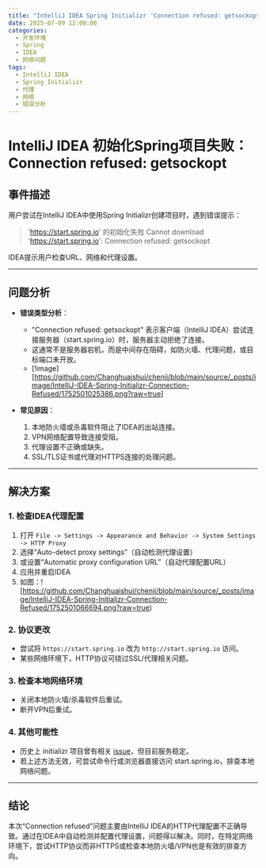 ```yaml
---
title: "IntelliJ IDEA Spring Initializr 'Connection refused: getsockopt' 解决方案"
date: 2025-07-09 12:00:00
categories:
  - 开发环境
  - Spring
  - IDEA
  - 网络问题
tags:
  - IntelliJ IDEA
  - Spring Initializr
  - 代理
  - 网络
  - 错误分析
---
```

# IntelliJ IDEA 初始化Spring项目失败：Connection refused: getsockopt

## 事件描述

用户尝试在IntelliJ IDEA中使用Spring Initializr创建项目时，遇到错误提示：

> 'https://start.spring.io' 的初始化失败
> Cannot download 'https://start.spring.io': Connection refused: getsockopt

IDEA提示用户检查URL、网络和代理设置。

---

## 问题分析

- **错误类型分析**：

  - "Connection refused: getsockopt" 表示客户端（IntelliJ IDEA）尝试连接服务器（start.spring.io）时，服务器主动拒绝了连接。
  - 这通常不是服务器宕机，而是中间存在阻碍，如防火墙、代理问题，或目标端口未开放。
  - [!image][https://github.com/Changhuaishui/chenji/blob/main/source/_posts/image/IntelliJ-IDEA-Spring-Initializr-Connection-Refused/1752501025386.png?raw=true]
- **常见原因**：

  1. 本地防火墙或杀毒软件阻止了IDEA的出站连接。
  2. VPN网络配置导致连接受阻。
  3. 代理设置不正确或缺失。
  4. SSL/TLS证书或代理对HTTPS连接的处理问题。

---

## 解决方案

### 1. 检查IDEA代理配置

1. 打开 `File -> Settings -> Appearance and Behavior -> System Settings -> HTTP Proxy`
2. 选择“Auto-detect proxy settings”（自动检测代理设置）
3. 或设置“Automatic proxy configuration URL”（自动代理配置URL）
4. 应用并重启IDEA
5. 如图：![https://github.com/Changhuaishui/chenji/blob/main/source/_posts/image/IntelliJ-IDEA-Spring-Initializr-Connection-Refused/1752501066694.png?raw=true)

### 2. 协议更改

- 尝试将 `https://start.spring.io` 改为 `http://start.spring.io` 访问。
- 某些网络环境下，HTTP协议可绕过SSL/代理相关问题。

### 3. 检查本地网络环境

- 关闭本地防火墙/杀毒软件后重试。
- 断开VPN后重试。

### 4. 其他可能性

- 历史上 initializr 项目曾有相关 [issue](https://github.com/spring-io/initializr/issues/267)，但目前服务稳定。
- 若上述方法无效，可尝试命令行或浏览器直接访问 start.spring.io，排查本地网络问题。

---

## 结论

本次“Connection refused”问题主要由IntelliJ IDEA的HTTP代理配置不正确导致。通过在IDEA中自动检测并配置代理设置，问题得以解决。同时，在特定网络环境下，尝试HTTP协议而非HTTPS或检查本地防火墙/VPN也是有效的排查方向。
